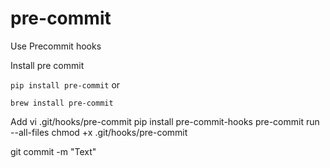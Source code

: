 # pre-commit
Use Precommit hooks

Install pre commit

```pip install pre-commit```
or

```brew install pre-commit```

Add
vi .git/hooks/pre-commit
pip install pre-commit-hooks
pre-commit run --all-files
chmod +x .git/hooks/pre-commit

git commit -m "Text"
